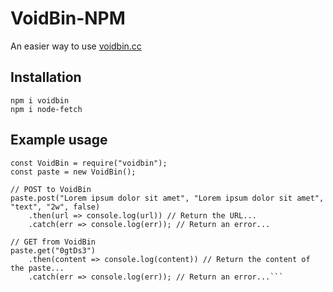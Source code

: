 # VoidBin-NPM
An easier way to use [voidbin.cc](https://voidbin.cc)

## Installation
```
npm i voidbin
npm i node-fetch
```

## Example usage
```
const VoidBin = require("voidbin");
const paste = new VoidBin();
 
// POST to VoidBin
paste.post("Lorem ipsum dolor sit amet", "Lorem ipsum dolor sit amet", "text", "2w", false)
    .then(url => console.log(url)) // Return the URL...
    .catch(err => console.log(err)); // Return an error...
 
// GET from VoidBin
paste.get("0gtDs3")
    .then(content => console.log(content)) // Return the content of the paste...
    .catch(err => console.log(err)); // Return an error...```